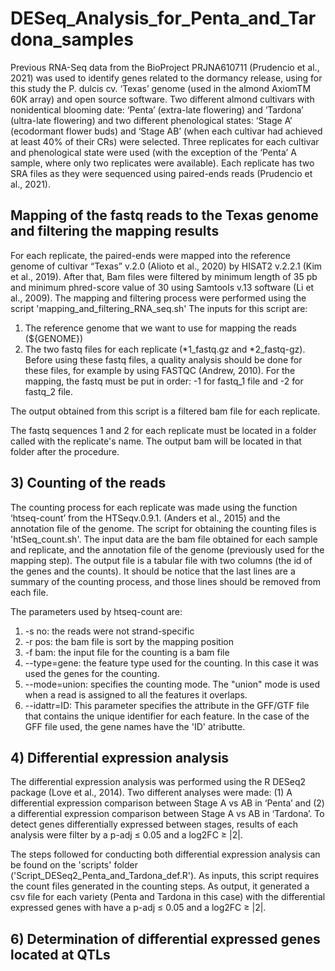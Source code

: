 # DESeq_Analysis_for_Penta_and_Tardona_samples

Previous RNA-Seq data from the BioProject PRJNA610711 (Prudencio et al., 2021) was used to identify genes related to the dormancy release, using for this study the P. dulcis cv. ‘Texas’ genome (used in the almond AxiomTM 60K array) and open source software. Two different almond cultivars with nonidentical blooming date: ‘Penta’ (extra-late flowering) and ‘Tardona’ (ultra-late flowering) and two different phenological states: ‘Stage A’ (ecodormant flower buds) and ‘Stage AB’ (when each cultivar had achieved at least 40% of their CRs) were selected. Three replicates for each cultivar and phenological state were used (with the exception of the ‘Penta’ A sample, where only two replicates were available). Each replicate has two SRA files as they were sequenced using paired-ends reads (Prudencio et al., 2021).

## Mapping of the fastq reads to the Texas genome and filtering the mapping results

For each replicate, the paired-ends were mapped into the reference genome of cultivar “Texas” v.2.0 (Alioto et al., 2020) by HISAT2 v.2.2.1 (Kim et al., 2019). After that, Bam files were filtered by minimum length of 35 pb and minimum phred-score value of 30 using Samtools v.13 software (Li et al., 2009). The mapping and filtering process were performed using the script 'mapping_and_filtering_RNA_seq.sh' The inputs for this script are:

1. The reference genome that we want to use for mapping the reads (${GENOME})
2. The two fastq files for each replicate (*1_fastq.gz and *2_fastq-gz). Before using these fastq files, a quality analysis should be done for these files, for example by using FASTQC (Andrew, 2010). For the mapping, the fastq must be put in order: -1 for fastq_1 file and -2 for fastq_2 file.

The output obtained from this script is a filtered bam file for each replicate.

The fastq sequences 1 and 2 for each replicate must be located in a folder called with the replicate's name. The output bam will be located in that folder after the procedure.

## 3) Counting of the reads

The counting process for each replicate was made using the function ‘htseq-count’ from the HTSeqv.0.9.1. (Anders et al., 2015) and the annotation file of the genome. The script for obtaining the counting files is 'htSeq_count.sh'. The input data are the bam file obtained for each sample and replicate, and the annotation file of the genome (previously used for the mapping step). The output file is a tabular file with two columns (the id of the genes and the counts). It should be notice that the last lines are a summary of the counting process, and those lines should be removed from each file.

The parameters used by htseq-count are:
1. -s no: the reads were not strand-specific
2. -r pos: the bam file is sort by the mapping position
3. -f bam: the input file for the counting is a bam file
4. --type=gene: the feature type used for the counting. In this case it was used the genes for the counting.
5. --mode=union: specifies the counting mode. The "union" mode is used when a read is assigned to all the features it overlaps.
6. --idattr=ID: This parameter specifies the attribute in the GFF/GTF file that contains the unique identifier for each feature. In the case of the GFF file used, the gene names have the 'ID' atributte.


## 4) Differential expression analysis

The differential expression analysis was performed using the R DESeq2 package (Love et al., 2014). Two different analyses were made: (1) A differential expression comparison between Stage A vs AB in ‘Penta’ and (2) a differential expression comparison between Stage A vs AB in ‘Tardona’.  To detect genes differentially expressed between stages, results of each analysis were filter by a p-adj ≤ 0.05 and a log2FC ≥ |2|.

The steps followed for conducting both differential expression analysis can be found on the 'scripts' folder ('Script_DESeq2_Penta_and_Tardona_def.R'). As inputs, this script requires the count files generated in the counting steps. As output, it generated a csv file for each variety (Penta and Tardona in this case) with the differential expressed genes with have a p-adj ≤ 0.05 and a log2FC ≥ |2|.

## 6) Determination of differential expressed genes located at QTLs


